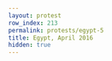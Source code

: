 ```yaml
---
layout: protest
row_index: 213
permalink: protests/egypt-5
title: Egypt, April 2016
hidden: true
---
```

